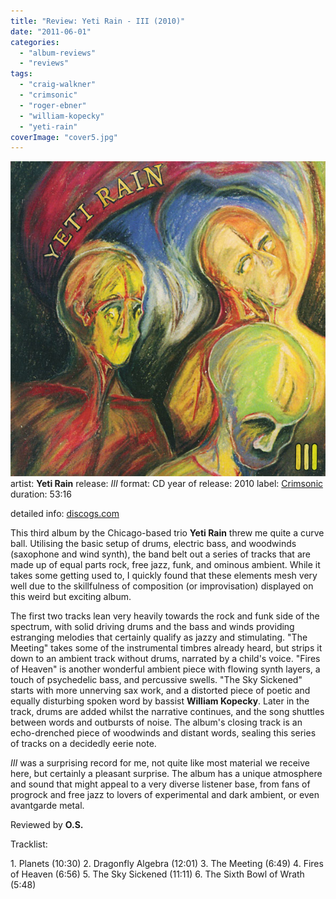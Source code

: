 ```yaml
---
title: "Review: Yeti Rain - III (2010)"
date: "2011-06-01"
categories: 
  - "album-reviews"
  - "reviews"
tags: 
  - "craig-walkner"
  - "crimsonic"
  - "roger-ebner"
  - "william-kopecky"
  - "yeti-rain"
coverImage: "cover5.jpg"
---
```


[![](images/cover5.jpg "yetirain_3")](http://www.eveningoflight.nl/wordpress/wp-content/uploads/2011/05/cover5.jpg "yetirain_3")artist: **Yeti Rain** release: _III_ format: CD year of release: 2010 label: [Crimsonic](http://www.crimsonic.com/) duration: 53:16

detailed info: [discogs.com](http://www.discogs.com/release/2911755)

This third album by the Chicago-based trio **Yeti Rain** threw me quite a curve ball. Utilising the basic setup of drums, electric bass, and woodwinds (saxophone and wind synth), the band belt out a series of tracks that are made up of equal parts rock, free jazz, funk, and ominous ambient. While it takes some getting used to, I quickly found that these elements mesh very well due to the skillfulness of composition (or improvisation) displayed on this weird but exciting album.

The first two tracks lean very heavily towards the rock and funk side of the spectrum, with solid driving drums and the bass and winds providing estranging melodies that certainly qualify as jazzy and stimulating. "The Meeting" takes some of the instrumental timbres already heard, but strips it down to an ambient track without drums, narrated by a child's voice. "Fires of Heaven" is another wonderful ambient piece with flowing synth layers, a touch of psychedelic bass, and percussive swells. "The Sky Sickened" starts with more unnerving sax work, and a distorted piece of poetic and equally disturbing spoken word by bassist **William Kopecky**. Later in the track, drums are added whilst the narrative continues, and the song shuttles between words and outbursts of noise. The album's closing track is an echo-drenched piece of woodwinds and distant words, sealing this series of tracks on a decidedly eerie note.

_III_ was a surprising record for me, not quite like most material we receive here, but certainly a pleasant surprise. The album has a unique atmosphere and sound that might appeal to a very diverse listener base, from fans of progrock and free jazz to lovers of experimental and dark ambient, or even avantgarde metal.

Reviewed by **O.S.**

Tracklist:

1\. Planets (10:30) 2. Dragonfly Algebra (12:01) 3. The Meeting (6:49) 4. Fires of Heaven (6:56) 5. The Sky Sickened (11:11) 6. The Sixth Bowl of Wrath (5:48)
